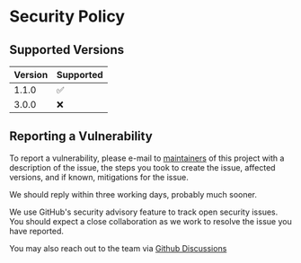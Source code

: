# Security Policy

## Supported Versions

| Version | Supported               |
| ---------- | -------------------------- |
| 1.1.0     | :white_check_mark: |
| 3.0.0     | :x: |

## Reporting a Vulnerability

To report a vulnerability, please e-mail to [maintainers](/MAINTAINERS.md) of this project with a description of the issue,
the steps you took to create the issue, affected versions, and if known, mitigations for the issue.

We should reply within three working days, probably much sooner.

We use GitHub's security advisory feature to track open security issues. You should expect
a close collaboration as we work to resolve the issue you have reported.

You may also reach out to the team via [Github Discussions](https://github.com/IBM/mac-ibm-migration-tool/discussions)
